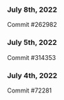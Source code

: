 ### July 8th, 2022

Commit #262982

### July 5th, 2022

Commit #314353


### July 4th, 2022

Commit #72281
